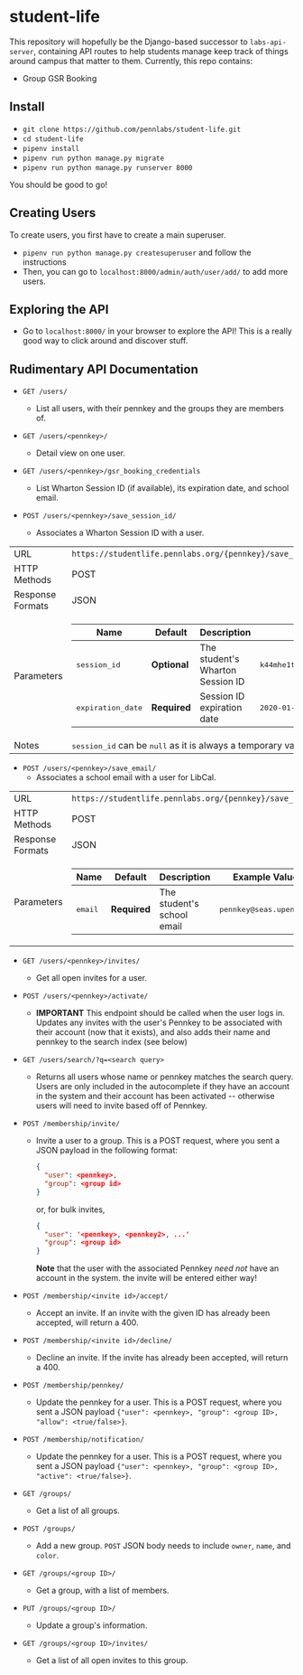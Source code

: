 # student-life

This repository will hopefully be the Django-based successor to `labs-api-server`, containing API routes to help students manage keep track of things around campus that matter to them. Currently, this repo contains:

- Group GSR Booking

## Install

- `git clone https://github.com/pennlabs/student-life.git`
- `cd student-life`
- `pipenv install`
- `pipenv run python manage.py migrate`
- `pipenv run python manage.py runserver 8000`

You should be good to go!

## Creating Users

To create users, you first have to create a main superuser.

- `pipenv run python manage.py createsuperuser` and follow the instructions
- Then, you can go to `localhost:8000/admin/auth/user/add/` to add more users.

## Exploring the API

- Go to `localhost:8000/` in your browser to explore the API! This is a really good way to click around and discover stuff.

## Rudimentary API Documentation

- `GET /users/`
  - List all users, with their pennkey and the groups they are members of.

- `GET /users/<pennkey>/`
  - Detail view on one user.

- `GET /users/<pennkey>/gsr_booking_credentials`
  - List Wharton Session ID (if available), its expiration date, and school email.

- `POST /users/<pennkey>/save_session_id/`
  - Associates a Wharton Session ID with a user.
<table>
    <tbody>
        <tr>
            <td>URL</td>
            <td><code>https://studentlife.pennlabs.org/{pennkey}/save_session_id/</code></td>
        </tr>
        <tr>
            <td>HTTP Methods</td>
            <td>POST</td>
        </tr>
        <tr>
            <td>Response Formats</td>
            <td>JSON</td>
        </tr>
        <tr>
            <td>Parameters</td>
            <td>
                <table>
                    <thead>
                        <tr>
                            <th>Name</th>
                            <th>Default</th>
                            <th>Description</th>
                            <th>Example Values</th>
                        </tr>
                    </thead>
                    <tbody>
                      <tr>
                          <td><tt>session_id</tt></td>
                          <td><strong>Optional</strong></td>
                          <td>The student's Wharton Session ID</td>
                          <td><tt>k44mhe1ta84jw9vdva8y5dv387a1ozd9</tt></td>
                      </tr>
                      <tr>
                          <td><tt>expiration_date</tt></td>
                          <td><strong>Required</strong></td>
                          <td>Session ID expiration date</td>
                          <td><tt>2020-01-25</tt></td>
                      </tr>
                    </tbody>
                </table>
            </td>
        </tr>
        <tr>
          <td>Notes</td>
          <td><tt>session_id</tt> can be <tt>null</tt> as it is always a temporary value.</td>
        </tr>
    </tbody>
</table>

- `POST /users/<pennkey>/save_email/`
  - Associates a school email with a user for LibCal.
<table>
    <tbody>
        <tr>
            <td>URL</td>
            <td><code>https://studentlife.pennlabs.org/{pennkey}/save_email/</code></td>
        </tr>
        <tr>
            <td>HTTP Methods</td>
            <td>POST</td>
        </tr>
        <tr>
            <td>Response Formats</td>
            <td>JSON</td>
        </tr>
        <tr>
            <td>Parameters</td>
            <td>
                <table>
                    <thead>
                        <tr>
                            <th>Name</th>
                            <th>Default</th>
                            <th>Description</th>
                            <th>Example Values</th>
                        </tr>
                    </thead>
                    <tbody>
                      <tr>
                          <td><tt>email</tt></td>
                          <td><strong>Required</strong></td>
                          <td>The student's school email</td>
                          <td><tt>pennkey@seas.upenn.edu</tt></td>
                      </tr>
                    </tbody>
                </table>
            </td>
        </tr>
    </tbody>
</table>

- `GET /users/<pennkey>/invites/`
  - Get all open invites for a user.

- `POST /users/<pennkey>/activate/`
  - **IMPORTANT** This endpoint should be called when the user logs in. Updates any invites with the user's Pennkey to be associated with their account (now that it exists), and also adds their name and pennkey to the search index (see below)

- `GET /users/search/?q=<search query>`
  - Returns all users whose name or pennkey matches the search query. Users are only included in the autocomplete if they have an account in the system and their account has been activated -- otherwise users will need to invite based off of Pennkey.

- `POST /membership/invite/`
  - Invite a user to a group. This is a POST request, where you sent a JSON payload in the following format:

    ```json
    {
      "user": <pennkey>,
      "group": <group id>
    }
    ```

    or, for bulk invites,

    ```json
    {
      "user": '<pennkey>, <pennkey2>, ...'
      "group": <group id>
    }
    ```

    **Note** that the user with the associated Pennkey *need not* have an account in the system. the invite will be entered either way!
- `POST /membership/<invite id>/accept/`
  - Accept an invite. If an invite with the given ID has already been accepted, will return a 400.

- `POST /membership/<invite id>/decline/`
  - Decline an invite. If the invite has already been accepted, will return a 400.

- `POST /membership/pennkey/`
  - Update the pennkey for a user. This is a POST request, where you sent a JSON payload `{"user": <pennkey>, "group": <group ID>, "allow": <true/false>}`.

- `POST /membership/notification/`
  - Update the pennkey for a user. This is a POST request, where you sent a JSON payload `{"user": <pennkey>, "group": <group ID>, "active": <true/false>}`.

- `GET /groups/`
  - Get a list of all groups.

- `POST /groups/`
  - Add a new group. `POST` JSON body needs to include `owner`, `name`, and `color`.

- `GET /groups/<group ID>/`
  - Get a group, with a list of members.

- `PUT /groups/<group ID>/`
  - Update a group's information.

- `GET /groups/<group ID>/invites/`
  - Get a list of all open invites to this group.

